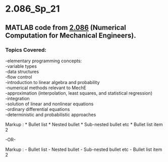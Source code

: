 # **2.086_Sp_21**
## MATLAB code from [2.086](http://student.mit.edu/catalog/m2a.html#2.086) (Numerical Computation for Mechanical Engineers).<br />
### Topics Covered:<br />
-elementary programming concepts:<br />
  -variable types<br />
  -data structures<br />
  -flow control<br />
-introduction to linear algebra and probability<br />
-numerical methods relevant to MechE<br />
  -approximation (interpolation, least squares, and statistical regression)<br />
  -integration<br />
  -solution of linear and nonlinear equations<br />
  -ordinary differential equations<br />
-deterministic and probabilistic approaches<br />

 Markup : * Bullet list
              * Nested bullet
                  * Sub-nested bullet etc
          * Bullet list item 2

-OR-

 Markup : - Bullet list
              - Nested bullet
                  - Sub-nested bullet etc
          - Bullet list item 2 
